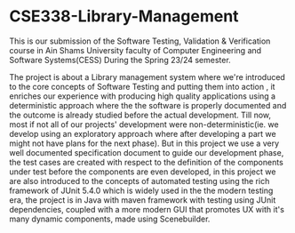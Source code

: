 # CSE338-Library-Management
This is our submission of the Software Testing, Validation & Verification course in Ain Shams University faculty of Computer Engineering and Software Systems(CESS) During the Spring 23/24 semester.

The project is about a Library management system where we're introduced to the core concepts of Software Testing and putting them into action , it enriches our experience with producing high quality applications using a deterministic approach where the the software is properly documented and the outcome is already studied before the actual development. Till now, most if not all of our projects' development were non-deterministic(ie. we develop using an exploratory approach where after developing a part we might not have plans for the next phase). But in this project we use a very well documented specification document to guide our development phase, the test cases are created with respect to the definition of the components under test before the components are even developed, in this project we are also introduced to the concepts of automated testing using the rich framework of JUnit 5.4.0 which is widely used in the the modern testing era, the project is in Java with maven framework with testing using JUnit dependencies, coupled with a more modern GUI that promotes UX with it's many dynamic components, made using Scenebuilder.
